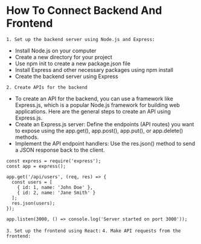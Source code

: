  # How To Connect Backend And Frontend
 
`1. Set up the backend server using Node.js and Express:`
- Install Node.js on your computer
- Create a new directory for your project
- Use npm init to create a new package.json file
- Install Express and other necessary packages using npm install
- Create the backend server using Express

`2. Create APIs for the backend`
- To create an API for the backend, you can use a framework like Express.js, which is a popular Node.js framework for building web applications. Here are the general steps to create an API using Express.js.
- Create an Express.js server: Define the endpoints (API routes) you want to expose using the app.get(), app.post(), app.put(), or app.delete() methods.
- Implement the API endpoint handlers: Use the res.json() method to send a JSON response back to the client.
```
const express = require('express');
const app = express();

app.get('/api/users', (req, res) => {
  const users = [
    { id: 1, name: 'John Doe' },
    { id: 2, name: 'Jane Smith' }
  ];
  res.json(users);
});

app.listen(3000, () => console.log('Server started on port 3000'));

```

`3. Set up the frontend using React:`
`4. Make API requests from the frontend:`

